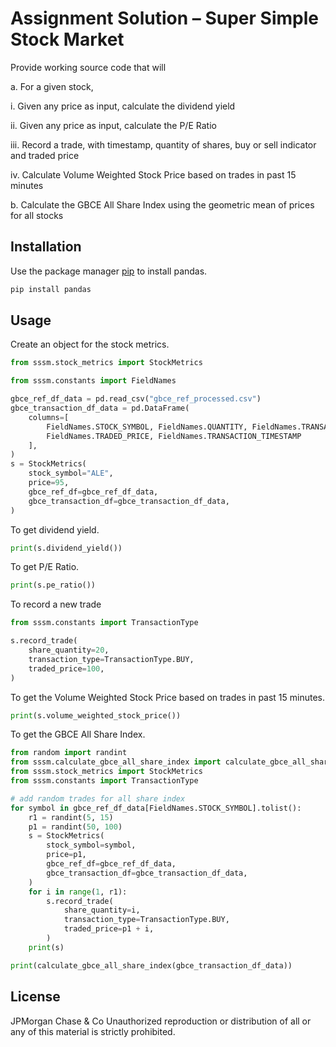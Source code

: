 #  Assignment Solution – Super Simple Stock Market

Provide working source code that will 

a. For a given stock, 

i. Given any price as input, calculate the dividend yield

ii. Given any price as input, calculate the P/E Ratio

iii. Record a trade, with timestamp, quantity of shares, buy or sell indicator and traded price

iv. Calculate Volume Weighted Stock Price based on trades in past 15 minutes

b. Calculate the GBCE All Share Index using the geometric mean of prices for all stocks

## Installation

Use the package manager [pip](https://pip.pypa.io/en/stable/) to install pandas.

```bash
pip install pandas
```

## Usage
Create an object for the stock metrics.

```python
from sssm.stock_metrics import StockMetrics

from sssm.constants import FieldNames

gbce_ref_df_data = pd.read_csv("gbce_ref_processed.csv")
gbce_transaction_df_data = pd.DataFrame(
    columns=[
        FieldNames.STOCK_SYMBOL, FieldNames.QUANTITY, FieldNames.TRANSACTION_TYPE,
        FieldNames.TRADED_PRICE, FieldNames.TRANSACTION_TIMESTAMP
    ],
)
s = StockMetrics(
    stock_symbol="ALE",
    price=95,
    gbce_ref_df=gbce_ref_df_data,
    gbce_transaction_df=gbce_transaction_df_data,
)
```
To get dividend yield. 
```python
print(s.dividend_yield())
```
To get P/E Ratio.
```python
print(s.pe_ratio())
```
To record a new trade 
```python
from sssm.constants import TransactionType

s.record_trade(
    share_quantity=20,
    transaction_type=TransactionType.BUY,
    traded_price=100,
)
```
To get the Volume Weighted Stock Price based on trades in past 15 minutes.
```python
print(s.volume_weighted_stock_price())
```
To get the GBCE All Share Index.

```python
from random import randint
from sssm.calculate_gbce_all_share_index import calculate_gbce_all_share_index
from sssm.stock_metrics import StockMetrics
from sssm.constants import TransactionType

# add random trades for all share index
for symbol in gbce_ref_df_data[FieldNames.STOCK_SYMBOL].tolist():
    r1 = randint(5, 15)
    p1 = randint(50, 100)
    s = StockMetrics(
        stock_symbol=symbol,
        price=p1,
        gbce_ref_df=gbce_ref_df_data,
        gbce_transaction_df=gbce_transaction_df_data,
    )
    for i in range(1, r1):
        s.record_trade(
            share_quantity=i,
            transaction_type=TransactionType.BUY,
            traded_price=p1 + i,
        )
    print(s)

print(calculate_gbce_all_share_index(gbce_transaction_df_data))
```

## License

JPMorgan Chase & Co Unauthorized reproduction or distribution of all or any of this material is strictly prohibited.
